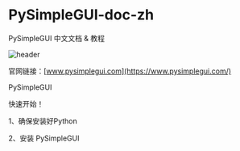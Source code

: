 # PySimpleGUI-doc-zh
PySimpleGUI 中文文档 &amp; 教程

![header](https://github.com/AdamFGC/PySimpleGUI-doc-zh/assets/156168492/8923ad04-8588-4d23-9ee1-3e4ebf6a752d)

官网链接：[www.pysimplegui.com](https://www.pysimplegui.com/)

PySimpleGUI 

快速开始！

1、确保安装好Python

2、安装 PySimpleGUI

